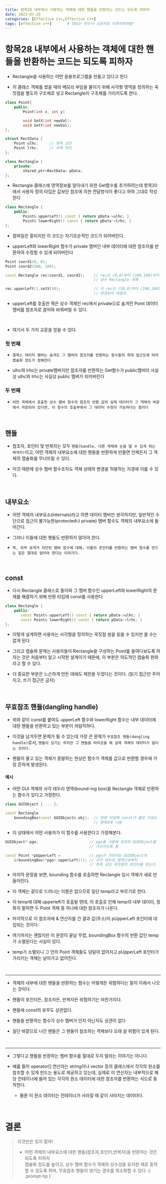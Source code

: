 ```yaml
---
title: 항목28 내부에서 사용하는 객체에 대한 핸들을 반환하는 코드는 되도록 피하자
date: 2023-07-25
categories: [Effective C++,Effective C++]
tags: [effective c++]		# TAG는 반드시 소문자로 이루어져야함!
---
```


**항목28 내부에서 사용하는 객체에 대한 핸들을 반환하는 코드는 되도록 피하자**
===========

* Rectangle을 사용하는 어떤 응용프로그램을 만들고 있다고 한다

* 이 클래스 객체를 썼을 때의 메모리 부담을 줄이기 위해 사각형 영역을 정의하는 꼭짓점을 별도의 구조체로 넣고 Rectangle이 구조체를 가리키도록 한다.

```c++
class Point{
    public:
        Point(int x, int y)

        void SetX(int newVal);
        void SetY(int newVal);
};

struct RectData {
    Point ulhc;     // 좌측 상단
    Point lrhc;     // 우측 하단
};

class Rectangle {
    private:
        shared_ptr<RectData> pData;
};
```

* Rectangle 클래스에 영역정보를 알아내기 위한 Get함수를 추가하려는데 항목20에서 사용자 정의 타입은 값보단 참조에 의한 전달방식이 좋다고 하여 그대로 작성한다

```c++
class Rectangle {
    public:
        Point& upperLeft() const { return pData->ulhc; }
        Point& lowerRight() const { return pData->lrhc; }
};
```

* 컴파일은 잘되지만 이 코드는 자기모순적인 코드가 되어버린다.

* upperLeft와 lowerRight 함수가 private 멤버인 내부 데이터에 대한 참조자를 반환하여 수정할 수 있게 되어버린다

```c++
Point coord1(0, 0);
Point coord2(100, 100);

const Rectangle rec(coord1, coord2);    // rec은 (0,0)부터 (100,100)까지 나타내는
                                        // 상수 Rectangle 객체

rec.upperLeft().setX(50);               // 이 rec은 (50,0)부터 (100,100)으로
                                        // 변경되어 버렸다
```

* upperLeft를 호출한 쪽은 상수 객체인 rec에서 private으로 숨겨진 Point 데이터 멤버를 참조자로 끌어와 바꿔버릴 수 있다.

<br>



* 여기서 두 가지 교훈을 얻을 수 있다.

### 첫 번째


* `클래스 데이터 멤버는 숨겨도 그 멤버의 참조자를 반환하는 함수들의 최대 접근도에 따라 캡슐화 정도가 정해진다`

* ulhc와 lrhc는 private멤버지만 참조자를 반환하는 Get함수가 public멤버라 사실상 ulhc와 lrhc는 사실상 public 멤버가 되어버린다



### 두 번째


* `어떤 객체에서 호출한 상수 멤버 함수의 참조자 반환 값의 실제 데이터가 그 객체의 바깥에서 저장되어 있다면, 이 함수의 호출부에서 그 데이터 수정이 가능하다는 점이다`

<br>

**핸들**
------------

* 참조자, 포인터 및 반복자는 모두 `핸들(handle, 다른 객체에 손을 댈 수 있게 하는 매개자)`이고, 어떤 객체의 내부요소에 대한 핸들을 반환하게 만들면 언제든지 그 객체의 캡슐화를 무너뜨릴 수 있다.

* 이것 때문에 상수 멤버 함수조차도 객체 상태의 변경을 허용하는 지경에 이를 수 있다.

<br>

**내부요소**
-------

* 어떤 객체의 내부요소(internals)라고 하면 데이터 멤버만 생각하지만, 일반적인 수단으로 접근이 불가능한(protected나 private) 멤버 함수도 객체의 내부요소에 들어간다.

* 그러니 이들에 대한 핸들도 반환하지 말아야 한다.

* `즉, 외부 공개가 차단된 멤버 함수에 대해, 이들의 포인터를 반환하는 멤버 함수를 만드는 일은 절대로 없어야 한다는 이야기다.`

<br>

const
----------

* 다시 Rectangle 클래스로 돌아와 그 멤버 함수인 upperLeft와 lowerRight의 문제를 해결하기 위해 반환 타입에 const를 사용한다

```c++
class Rectangle {
    public:
       const Point& upperLeft() const { return pData->ulhc; }
       const Point& lowerRight() const { return pData->lrhc; }
};
```

* 이렇게 설계하면 사용자는 사각형을 정의하는 꼭짓점 쌍을 읽을 수 있지만 쓸 수는 없게 된다

* 그리고 캡슐화 문제는 사용자들이 Rectangle을 구성하는 Point를 들여다보도록 하자는 것은 처음부터 알고 시작한 설계이기 때문에, 이 부분은 의도적인 캡슐화 완화라고 할 수 있다.

* 더 중요한 부분은 느슨하게 만든 데에도 제한을 두었다는 것이다. (읽기 접근만 주어지고, 쓰기 접근은 금지)

<br>

**무효참조 핸들(dangling handle)**
---------

* 위와 같이 const를 붙여도 upperLeft 함수와 lowerRight 함수는 내부 데이터에 대한 핸들을 반환하고 있는 부분이 꺼림직하다.

* 이것을 남겨두면 문제가 될 수 있는데 가장 큰 문제가 `무효참조 핸들(dangling handle)`로서, `핸들이 있기는 하지만 그 핸들을 따라갔을 때 실제 객체의 데이터가 없다는 것이다.`

* 핸들이 물고 있는 객체가 증발하는 현상은 함수가 객체를 값으로 반환할 경우에 가장 흔하게 발생된다.

#### 예시

* 어떤 GUI 객체의 사각 테두리 영역(bound-ing box)을 Rectangle 객체로 반환하는 함수가 있다고 가정한다.

```c++
class GUIObject { ... };

const Rectangle
    boundingBox(const GUIObject& obj);  // 반환 타입에 const가 붙은 이유는
                                        // 항목3에 나옴
```

* 이 상태에서 어떤 사용자가 이 함수를 사용한다고 가정해본다.

```c++
GUIObject* pgo;                       // pgo를 사용해 임의의 GUIObject를 
                                      // 가리키도록 함

const Point *pUpperLeft =             // pgo가 가리키는 GUIObject의 
    &(boundingBox(*pgo).upperLeft()); // 사각 테두리 영역으로부터
                                      // 좌측 상단 꼭짓점의 포인터를 얻는다
```

* 마지막 문장을 보면, bounding 함수를 호출하면 Rectangle 임시 객체가 새로 만들어진다.

* 이 객체는 겉으로 드러나는 이름은 없으므로 일단 temp라고 부르기로 한다.

* 이 temp에 대해 upperleft가 호출될 텐데, 이 호출로 인해 temp의 내부 데이터, 정확히 말하면 두 Point 객체 중 하나에 대한 참조자가 나온다.

* 마지막으로 이 참조자에 & 연산자를 건 결과 값(주소)이 pUpperLeft 포인터에 대입되는 것이다.

* 여기까지는 괜찮지만 이 문장이 끝날 무렵, boundingBox 함수의 반환 값인 temp가 소멸된다는 사실이 있다.

* temp가 소멸되니 그 안의 Point 객체들도 덩달아 없어지고 pUpperLeft 포인터가 가리키는 객체는 날아가고 없어진다.

<br>

-----------

* 객체의 내부에 대한 핸들을 반환하는 함수는 어떻게든 위험하다는 말이 이래서 나오는 것이다.

* 핸들이 포인터든, 참조자든, 반복자든 위험하기는 마찬가지다.

* 핸들에 const의 유무도 상관없다.

* 핸들을 반환하는 함수가 상수 멤버가 인지 아닌지도 상관이 없다

* 일단 바깥으로 나간 핸들은 그 핸들이 참조하는 객체보다 오래 살 위험이 있게 된다.

<br>

-------

* 그렇다고 핸들을 반환하는 멤버 함수를 절대로 두지 말라는 이야기는 아니다.

* 예를 들어 operator[] 연산자는 string이나 vector 등의 클래스에서 각각의 원소를 참조할 수 있게 만드는 용도로 제공하고 있는데, 실제로 이 연산자는 내부적으로 해당 컨테이너에 들어 있는 각각의 원소 데이터에 대한 참조자를 반환하는 식으로 동작한다.

  * 물론 이 원소 데이터는 컨테이너가 사라질 때 같이 사라지는 데이터다.

<br>

**결론**
=======

> 이것만은 잊지 말자!
> * 어떤 객체의 내부요소에 대한 핸들(참조자,포인터,반복자)을 반환하는 것은 되도록 
>   피하자 <br>
>   캡슐화 정도를 높이고, 상수 멤버 함수가 객체의 상수성을 유지한 채로 동작할 수
>   있도록 하며, 무효참조 핸들이 생기는 경우를 최소화할 수 있다.
{: .prompt-tip }
